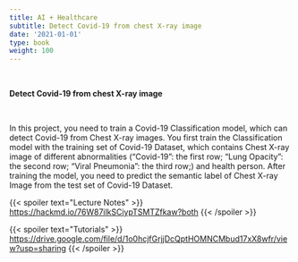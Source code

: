 ```yaml
---
title: AI + Healthcare
subtitle: Detect Covid-19 from chest X-ray image
date: '2021-01-01'
type: book
weight: 100
---
```


<br>

**Detect Covid-19 from chest X-ray image**

<br>

In this project, you need to train a Covid-19 Classification model, which can detect Covid-19 from Chest X-ray images. 
You first train the Classification model with the training set of Covid-19 Dataset, which contains Chest X-ray image of 
different abnormalities (“Covid-19”: the first row; “Lung Opacity”: the second row; “Viral Pneumonia”: the third row;) 
and health person. After training the model, you need to predict the semantic label of Chest X-ray Image from the test 
set of Covid-19 Dataset.

{{< spoiler text="Lecture Notes" >}}
    https://hackmd.io/76W87ilkSCiypTSMTZfkaw?both
{{< /spoiler >}}

{{< spoiler text="Tutorials" >}}
    https://drive.google.com/file/d/1o0hcjfGrjjDcQptHOMNCMbud17xX8wfr/view?usp=sharing
{{< /spoiler >}}
